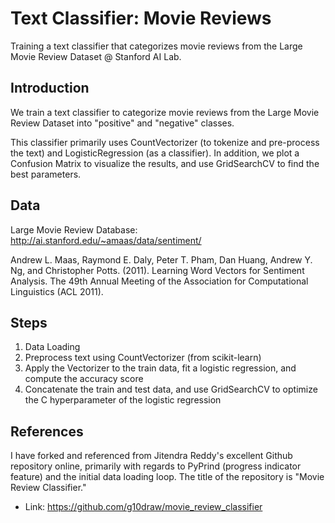 # Text Classifier: Movie Reviews
Training a text classifier that categorizes movie reviews from the Large Movie Review Dataset @ Stanford AI Lab.

## Introduction
We train a text classifier to categorize movie reviews from the Large Movie Review Dataset into "positive" and "negative" classes.

This classifier primarily uses CountVectorizer (to tokenize and pre-process the text) and LogisticRegression (as a classifier). In addition, we plot a Confusion Matrix to visualize the results, and use GridSearchCV to find the best parameters.

## Data
Large Movie Review Database: http://ai.stanford.edu/~amaas/data/sentiment/

Andrew L. Maas, Raymond E. Daly, Peter T. Pham, Dan Huang, Andrew Y. Ng, and Christopher Potts. (2011). Learning Word Vectors for Sentiment Analysis. The 49th Annual Meeting of the Association for Computational Linguistics (ACL 2011).

## Steps
1) Data Loading
2) Preprocess text using CountVectorizer (from scikit-learn)
3) Apply the Vectorizer to the train data, fit a logistic regression, and compute the accuracy score
4) Concatenate the train and test data, and use GridSearchCV to optimize the C hyperparameter of the logistic regression

## References
I have forked and referenced from Jitendra Reddy's excellent Github repository online, primarily with regards to PyPrind (progress indicator feature) and the initial data loading loop. The title of the repository is "Movie Review Classifier."

- Link: https://github.com/g10draw/movie_review_classifier
